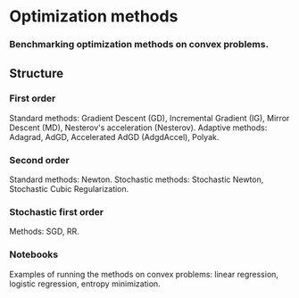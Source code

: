 # Optimization methods
### Benchmarking optimization methods on convex problems.
## Structure
### First order
Standard methods: Gradient Descent (GD), Incremental Gradient (IG), Mirror Descent (MD), Nesterov's acceleration (Nesterov).
Adaptive methods: Adagrad, AdGD, Accelerated AdGD (AdgdAccel), Polyak.
### Second order
Standard methods: Newton.
Stochastic methods: Stochastic Newton, Stochastic Cubic Regularization.
### Stochastic first order
Methods: SGD, RR.
### Notebooks
Examples of running the methods on convex problems: linear regression, logistic regression, entropy minimization.